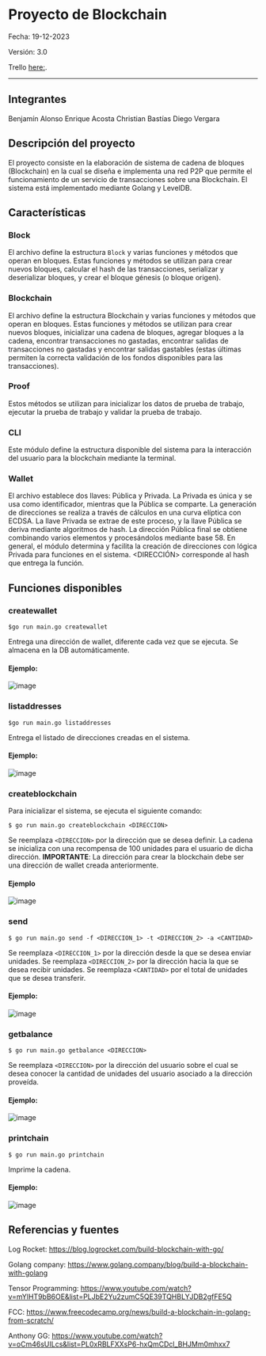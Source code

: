 # Proyecto de Blockchain

Fecha: 19-12-2023

Versión: 3.0

Trello [here:](https://trello.com/invite/b/6WKRprW0/ATTI7361f964a6ed79459b46af15b121fc76E1CC819F/blockchain).

----
## Integrantes

Benjamín Alonso
Enrique Acosta
Christian Bastías
Diego Vergara

## Descripción del proyecto

El proyecto consiste en la elaboración de sistema de cadena de bloques (Blockchain) en la cual se diseña e implementa una red P2P que permite el funcionamiento de un servicio de transacciones sobre una Blockchain. El sistema está implementado mediante Golang y LevelDB.

## Características

### Block

El archivo define la estructura `Block` y varias funciones y métodos que operan en bloques. Estas funciones y métodos se utilizan para crear nuevos bloques, calcular el hash de las transacciones, serializar y deserializar bloques, y crear el bloque génesis (o bloque origen).

### Blockchain

 El archivo define la estructura Blockchain y varias funciones y métodos que operan en bloques. Estas funciones y métodos se utilizan para crear nuevos bloques, inicializar una cadena de bloques, agregar bloques a la cadena, encontrar transacciones no gastadas, encontrar salidas de transacciones no gastadas y encontrar salidas gastables (estas últimas permiten la correcta validación de los fondos disponibles para las transacciones).

### Proof

Estos métodos se utilizan para inicializar los datos de prueba de trabajo, ejecutar la prueba de trabajo y validar la prueba de trabajo.

### CLI

Este módulo define la estructura disponible del sistema para la interacción del usuario para la blockchain mediante la terminal.

### Wallet

El archivo establece dos llaves: Pública y Privada. La Privada es única y se usa como identificador, mientras que la Pública se comparte. La generación de direcciones se realiza a través de cálculos en una curva elíptica con ECDSA. La llave Privada se extrae de este proceso, y la llave Pública se deriva mediante algoritmos de hash. La dirección Pública final se obtiene combinando varios elementos y procesándolos mediante base 58. En general, el módulo determina y facilita la creación de direcciones con lógica Privada para funciones en el sistema. <DIRECCIÓN> corresponde al hash que entrega la función.

## Funciones disponibles



### createwallet

```$go run main.go createwallet ```

Entrega una dirección de wallet, diferente cada vez que se ejecuta. Se almacena en la DB automáticamente.

#### Ejemplo:

![image](https://github.com/benja-iag/blockchain/assets/72109509/4f6fafa4-a8c4-42ce-abee-cb863d873780)

 

### listaddresses

```$go run main.go listaddresses```

Entrega el listado de direcciones creadas en el sistema.

#### Ejemplo:

![image](https://github.com/benja-iag/blockchain/assets/72109509/2a042e0d-1a88-4a86-bfb1-618c7d0865cc)




### createblockchain

Para inicializar el sistema, se ejecuta el siguiente comando:

```$ go run main.go createblockchain <DIRECCION>```

Se reemplaza `<DIRECCION>` por la dirección que se desea definir. La cadena se inicializa con una recompensa de 100 unidades para el usuario de dicha dirección. 
**IMPORTANTE**: La dirección para crear la blockchain debe ser una dirección de wallet creada anteriormente.

#### Ejemplo
![image](https://github.com/benja-iag/blockchain/assets/72109509/32894f71-fbc8-4a0e-8356-c19a02366e1a)

### send

```$ go run main.go send -f <DIRECCION_1> -t <DIRECCION_2> -a <CANTIDAD>```

Se reemplaza `<DIRECCION_1>` por la dirección desde la que se desea enviar unidades. Se reemplaza `<DIRECCION_2>` por la dirección hacia la que se desea recibir unidades. Se reemplaza `<CANTIDAD>` por el total de unidades que se desea transferir.

#### Ejemplo:
![image](https://github.com/benja-iag/blockchain/assets/72109509/39f9940d-b2ea-4809-a6db-214d27837a8e)


### getbalance

```$ go run main.go getbalance <DIRECCION>```

Se reemplaza `<DIRECCION>` por la dirección del usuario sobre el cual se desea conocer la cantidad de unidades del usuario asociado a la dirección proveída.


#### Ejemplo:
![image](https://github.com/benja-iag/blockchain/assets/72109509/5cf25374-7f3d-4ec1-a040-b7c63afe2a53)


### printchain

```$ go run main.go printchain```

Imprime la cadena.
#### Ejemplo:
![image](https://github.com/benja-iag/blockchain/assets/72109509/d0b114a6-a30a-449e-a1d8-95f5e067d8e6)




## Referencias y fuentes

Log Rocket: https://blog.logrocket.com/build-blockchain-with-go/

Golang company: https://www.golang.company/blog/build-a-blockchain-with-golang

Tensor Programming: https://www.youtube.com/watch?v=mYlHT9bB6OE&list=PLJbE2Yu2zumC5QE39TQHBLYJDB2gfFE5Q

FCC: https://www.freecodecamp.org/news/build-a-blockchain-in-golang-from-scratch/

Anthony GG: https://www.youtube.com/watch?v=oCm46sUILcs&list=PL0xRBLFXXsP6-hxQmCDcl_BHJMm0mhxx7

